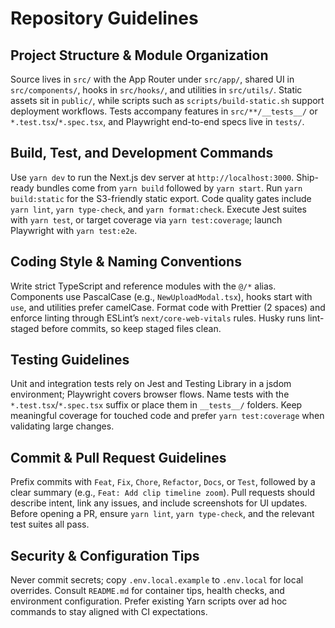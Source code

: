 # Repository Guidelines

## Project Structure & Module Organization

Source lives in `src/` with the App Router under `src/app/`, shared UI in `src/components/`, hooks in `src/hooks/`, and utilities in `src/utils/`. Static assets sit in `public/`, while scripts such as `scripts/build-static.sh` support deployment workflows. Tests accompany features in `src/**/__tests__/` or `*.test.tsx`/`*.spec.tsx`, and Playwright end-to-end specs live in `tests/`.

## Build, Test, and Development Commands

Use `yarn dev` to run the Next.js dev server at `http://localhost:3000`. Ship-ready bundles come from `yarn build` followed by `yarn start`. Run `yarn build:static` for the S3-friendly static export. Code quality gates include `yarn lint`, `yarn type-check`, and `yarn format:check`. Execute Jest suites with `yarn test`, or target coverage via `yarn test:coverage`; launch Playwright with `yarn test:e2e`.

## Coding Style & Naming Conventions

Write strict TypeScript and reference modules with the `@/*` alias. Components use PascalCase (e.g., `NewUploadModal.tsx`), hooks start with `use`, and utilities prefer camelCase. Format code with Prettier (2 spaces) and enforce linting through ESLint’s `next/core-web-vitals` rules. Husky runs lint-staged before commits, so keep staged files clean.

## Testing Guidelines

Unit and integration tests rely on Jest and Testing Library in a jsdom environment; Playwright covers browser flows. Name tests with the `*.test.tsx`/`*.spec.tsx` suffix or place them in `__tests__/` folders. Keep meaningful coverage for touched code and prefer `yarn test:coverage` when validating large changes.

## Commit & Pull Request Guidelines

Prefix commits with `Feat`, `Fix`, `Chore`, `Refactor`, `Docs`, or `Test`, followed by a clear summary (e.g., `Feat: Add clip timeline zoom`). Pull requests should describe intent, link any issues, and include screenshots for UI updates. Before opening a PR, ensure `yarn lint`, `yarn type-check`, and the relevant test suites all pass.

## Security & Configuration Tips

Never commit secrets; copy `.env.local.example` to `.env.local` for local overrides. Consult `README.md` for container tips, health checks, and environment configuration. Prefer existing Yarn scripts over ad hoc commands to stay aligned with CI expectations.
